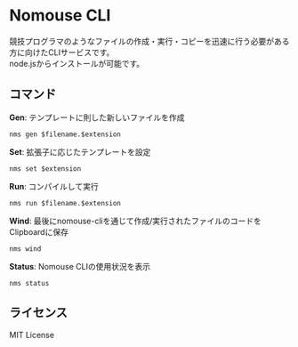 # Nomouse CLI
競技プログラマのようなファイルの作成・実行・コピーを迅速に行う必要がある方に向けたCLIサービスです。<br>
node.jsからインストールが可能です。

## コマンド
**Gen**: テンプレートに則した新しいファイルを作成
~~~
nms gen $filename.$extension
~~~
**Set**: 拡張子に応じたテンプレートを設定
~~~
nms set $extension
~~~
**Run**: コンパイルして実行
~~~
nms run $filename.$extension
~~~
**Wind**: 最後にnomouse-cliを通じて作成/実行されたファイルのコードをClipboardに保存
~~~
nms wind
~~~
**Status**: Nomouse CLIの使用状況を表示
~~~
nms status
~~~


## ライセンス
MIT License